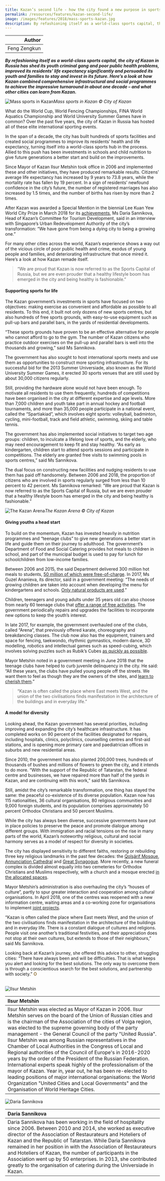 ```yaml
---
title: Kazan’s second life - how the city found a new purpose in sports
permalink: /resources/features/kazan-second-life/
image: /images/features/2018/mass-sports-kazan.jpg
description: By refashioning itself as a world-class sports capital, the city of Kazan in Russia has shed its youth criminal gang and poor public health problems, improved its residents’ life expectancy significantly and persuaded its youth and families to stay and invest in its future. Here’s a look at how Kazan combined comprehensive infrastructural and social programmes to achieve the impressive turnaround in about one decade – and what other cities can learn from Kazan.  
---
```


| Author |
|---:|
| Feng Zengkun |

***By refashioning itself as a world-class sports capital, the city of Kazan in Russia has shed its youth criminal gang and poor public health problems, improved its residents’ life expectancy significantly and persuaded its youth and families to stay and invest in its future. Here’s a look at how Kazan combined comprehensive infrastructural and social programmes to achieve the impressive turnaround in about one decade – and what other cities can learn from Kazan.***

![Mass sports in Kazan](/images/features/2018/mass-sports-kazan.jpg/)*Mass sports in Kazan © City of Kazan*

What do the World Cup, World Fencing Championships, FINA World Aquatics Championship and World University Summer Games have in common? Over the past five years, the city of Kazan in Russia has hosted all of these elite international sporting events. 

In the span of a decade, the city has built hundreds of sports facilities and created social programmes to improve its residents’ health and life expectancy, turning itself into a world-class sports hub in the process. Allied to this push has been investments in schools and child nutrition to give future generations a better start and build on the improvements. 

Since Mayor of Kazan Ilsur Metshin took office in 2006 and implemented these and other initiatives, they have produced remarkable results. Citizens’ average life expectancy has increased by 9 years to 73.8 years, while the mortality rate has fallen by 19 percent. In a sign of residents’ newfound confidence in the city’s future, the number of registered marriages has also increased by 1.5 times, and the number of births has risen by more than 2 times. 

After Kazan was awarded a Special Mention in the biennial Lee Kuan Yew World City Prize in March 2018 for its [achievements](/laureates/2018/special-mentions/kazan/), Ms Daria Sannikova, Head of Kazan’s Committee for Tourism Development, said in an interview with Singapore’s Urban Redevelopment Authority of the city’s transformation: “We have gone from being a dying city to being a growing one.” 

For many other cities across the world, Kazan’s experience shows a way out of the vicious circle of poor public health and crime, exodus of young people and families, and deteriorating infrastructure that once mired it. Here’s a look at how Kazan remade itself. 

> “We are proud that Kazan is now referred to as the Sports Capital of Russia, but we are even prouder that a healthy lifestyle boom has emerged in the city and being healthy is fashionable.”

#### **Supporting sports for life**

The Kazan government’s investments in sports have focused on two objectives: making exercise as convenient and affordable as possible to all residents. To this end, it built not only dozens of new sports centres, but also hundreds of free sports grounds, with easy-to-use equipment such as pull-up bars and parallel bars, in the yards of residential developments. 

“These sports grounds have proven to be an effective alternative for people who cannot afford to go to the gym. The number of Kazan citizens who practice outdoor exercises on the pull-up and parallel bars is well into the thousands and growing,” said Ms Sannikova. 

The government has also sought to host international sports meets and use them as opportunities to construct more sporting infrastructure. For its successful bid for the 2013 Summer Universiade, also known as the World University Summer Games, it erected 30 sports venues that are still used by about 30,000 citizens regularly. 

Still, providing the hardware alone would not have been enough. To motivate all residents to use them frequently, hundreds of competitions have been organised in the city at different expertise and age levels. More than 7,000 children and youth take part in annual hockey and football tournaments, and more than 35,000 people participate in a national event, called the “Spartiakiad”, which involves eight sports: volleyball, badminton, cycling, mini-football, track and field athletic, swimming, skiing and table tennis. 

The government has also implemented social initiatives to target two age groups: children, to inculcate a lifelong love of sports, and the elderly, who may need encouragement to keep fit and stay healthy. “As early as kindergarten, children start to attend sports sessions and participate in competitions. The elderly are granted free visits to swimming pools in sports centres,” said Ms Sannikova. 

The dual focus on constructing new facilities and nudging residents to use them has paid off handsomely. Between 2006 and 2018, the proportion of citizens who are involved in sports regularly surged from less than 10 percent to 42 percent. Ms Sannikova remarked: “We are proud that Kazan is now referred to as the Sports Capital of Russia, but we are even prouder that a healthy lifestyle boom has emerged in the city and being healthy is fashionable.” 

![The Kazan Arena](/images/features/2018/kazan-arena.jpg/)*The Kazan Arena © City of Kazan*

#### **Giving youths a head start**

To build on the momentum, Kazan has invested heavily in nutrition programmes and “teenage clubs” to give new generations a better start in life and guide them on their journey to adulthood. The government’s Department of Food and Social Catering provides hot meals to children in school, and part of the municipal budget is used to pay for lunch for schoolchildren from low-income families. 

Between 2006 and 2015, the said Department delivered 300 million hot meals to students, [50 million of which were free-of-charge](https://metshin.ru/en/posts/16050). In 2017, Ms Guzel Ananieva, its director, said in a government meeting: “The needs of growing children are taken into account when developing the menu for kindergartens and schools. [Only natural products are used](https://metshin.ru/en/posts/18674).”

Children, teenagers and young adults under 35 years old can also choose from nearly 60 teenage clubs that [offer a range of free activities](https://metshin.ru/en/posts/19625). The government periodically repairs and upgrades the facilities to incorporate new options to keep the youth’s interest. 

In late 2017, for example, the government overhauled one of the clubs, called “Arena”, that previously offered karate, choreography and breakdancing classes. The club now also has the equipment, trainers and space for fencing, taekwondo, rhythmic gymnastics, modern dance, 3D modelling, robotics and intellectual games such as speed-cubing, which involves solving puzzles such as Rubik’s Cubes [as quickly as possible](https://metshin.ru/en/posts/18880). 

Mayor Metshin noted in a government meeting in June 2018 that the teenage clubs have helped to curb juvenile delinquency in the city. He said: “All these years, the clubs have pulled young people off the streets. We want them to feel as though they are the owners of the sites, and [learn to cherish them](https://metshin.ru/en/posts/19636).”

> “Kazan is often called the place where East meets West, and the union of the two civilisations finds manifestation in the architecture of the buildings and in everyday life.”

#### **A model for diversity**

Looking ahead, the Kazan government has several priorities, including improving and expanding the city’s healthcare infrastructure. It has completed works on 90 percent of the facilities designated for repairs, including hospitals, clinics, polyclinics, counselling centres and first-aid stations, and is opening more primary care and paediatrician offices in suburbs and new residential areas. 

Since 2010, the government has also planted 200,000 trees, hundreds of thousands of bushes and millions of flowers to green the city, and it intends to do more. “With the support of the Republic of Tatarstan, the federal centre and businesses, we have repaired more than half of the yards in Kazan, and are continuing with this work,” said Ms Sannikova. 

Still, amidst the city’s remarkable transformation, one thing has stayed the same: the peaceful co-existence of its diverse population. Kazan now has 115 nationalities, 36 cultural organisations, 80 religious communities and 9,000 foreign students, and its population comprises approximately 50 percent Orthodox Christians and 50 percent Muslims. 

While the city has always been diverse, successive governments have put in place policies to preserve the peace and promote dialogue among different groups. With immigration and racial tensions on the rise in many parts of the world, Kazan’s noteworthy religious, cultural and social harmony serves as a model of respect for diversity in societies. 

The city has displayed sensitivity to different faiths, restoring or rebuilding three key religious landmarks in the past few decades: the [Qolşärif Mosque](https://www.rferl.org/a/1059451.html), [Annunciation Cathedral](http://welcome2018.com/en/places/kazan/236368/) and [Great Synagogue](https://www.chabad.org/news/article_cdo/aid/3059790/jewish/Restoration-of-100-Year-Old-Synagogue-Celebrated-in-Kazan-Russia.htm). More recently, a new funeral complex is divided almost equally into two cemeteries for Orthodox Christians and Muslims respectively, with a church and a mosque erected [in the allocated spaces](https://metshin.ru/en/posts/19618). 

Mayor Metshin’s administration is also overhauling the city’s “houses of culture”, partly to spur greater interaction and cooperation among cultural organisations. In April 2018, one of the centres was reopened with a new information centre, waiting areas and a co-working zone for organisations to implement [joint projects](https://metshin.ru/en/posts/19409). 

“Kazan is often called the place where East meets West, and the union of the two civilisations finds manifestation in the architecture of the buildings and in everyday life. There is a constant dialogue of cultures and religions. People visit one another’s traditional festivities, and their appreciation does not stop at their own cultures, but extends to those of their neighbours,” said Ms Sannikova. 

Looking back at Kazan’s journey, she offered this advice to other, struggling cities: “There have always been and will be difficulties. That is what keeps you alert and looking for the best solutions. The only way to overcome them is through a conscientious search for the best solutions, and partnership with society.” **<font color="#967942">O</font>**

<br>

<div style="width:150px"><img src="/images/features/2018/ilsur-metshin.png" alt="Ilsur Metshin" /></div>

| **Ilsur Metshin** |
|:---|
| Ilsur Metshin was elected as Mayor of Kazan in 2006. Ilsur Metshin serves on the board of the Union of Russian cities and is the chairman of the Association of the cities of Volga region, was elected to the supreme governing body of the party management - the General Council of the party "United Russia". Ilsur Metshin was among Russian representatives in the Chamber of Local Authorities in the Congress of Local and Regional authorities of the Council of Europe's in 2016-2020 years by the order of the President of the Russian Federation. International experts speak highly of the professionalism of the mayor of Kazan. Year in, year out, he has been re-elected to leading positions of major international organisations: the World Organization "United Cities and Local Governments" and the Organisation of World Heritage Cities. |

<div style="width:150px"><img src="/images/features/2018/daria-sannikova.png" alt="Daria Sannikova" /></div>

| **Daria Sannikova** |
|:---|
| Daria Sannikova has been working in the field of hospitality since 2006. Between 2010 and 2014, she worked as executive director of the Association of Restaurateurs and Hoteliers of Kazan and the Republic of Tatarstan. While Daria Sannikova remained in her position in with the Association of Restaurateurs and Hoteliers of Kazan, the number of participants in the Association went up by 50 enterprises. In 2013, she contributed greatly to the organisation of catering during the Universiade in Kazan. |
